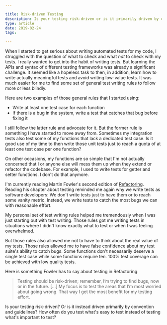 ```yaml
---

title: Risk-driven Testing
description: Is your testing risk-driven or is it primarily driven by convention and guidelines?
type: article
date: 2019-02-24
tags:

---
```


When I started to get serious about writing automated tests for my code, I struggled with the question of what to check and what *not* to check with my tests. I really wanted to get into the habit of writing tests. But learning the APIs and syntax of different testing frameworks was already a significant challenge. It seemed like a hopeless task to then, in addition, learn how to write actually meaningful tests and avoid writing low-value tests. It was much easier for me to find some set of general test writing rules to follow more or less blindly.

Here are two examples of those general rules that I started using:

* Write at least one test case for each function
* If there is a bug in the system, write a test that catches that bug before fixing it

I still follow the latter rule and advocate for it. But the former rule is something I have started to move away from. Sometimes my integration tests also test some of my functions that lack a dedicated test case. Is it good use of my time to then write those unit tests just to reach a quota of at least one test case per one function?

On other occasions, my functions are so simple that I'm not actually concerned that I or anyone else will mess them up when they extend or refactor the codebase. For example, I used to write tests for getter and setter functions. I don't do that anymore.

I'm currently reading Martin Fowler's second edition of [Refactoring](https://martinfowler.com/books/refactoring.html). Reading his chapter about testing reminded me again why we write tests as software developers: We don't write tests just to have them or to reach some vanity metric. Instead, we write tests to catch the most bugs we can with reasonable effort.

My personal set of test writing rules helped me tremendously when I was just starting out with test writing. Those rules got me writing tests in situations where I didn't know exactly what to test or when I was feeling overwhelmed.

But those rules also allowed me not to have to think about the real value of my tests. Those rules allowed me to have false confidence about my test suite's ability to catch bugs. Some functions don't necessarily deserve a single test case while some functions require ten. 100% test coverage can be achieved with low quality tests.

Here is something Fowler has to say about testing in Refactoring:

> Testing should be risk-driven; remember, I’m trying to find bugs, now or in the future. [...] My focus is to test the areas that I’m most worried about going wrong. That way I get the most benefit for my testing effort.

Is your testing risk-driven? Or is it instead driven primarily by convention and guidelines? How often do you test what's easy to test instead of testing what's important to test?
